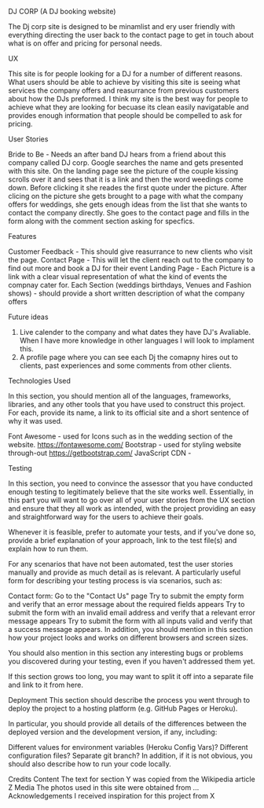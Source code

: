 DJ CORP (A DJ booking website)

The Dj corp site is designed to be minamlist and ery user friendly with everything directing the user back to the contact page to get in touch about what is on offer and pricing for personal needs.

UX

This site is for people looking for a DJ for a number of different reasons. What users should be able to achieve by visiting this site is seeing what services the company offers and reasurrance from previous customers about how the DJs preformed.
I think my site is the best way for people to achieve what they are looking for becuase its clean easily navigatable and provides enough information that people should be compelled to ask for pricing.

User Stories

Bride to Be - Needs an after band DJ hears from a friend about this company called DJ corp. Google searches the name and gets presented with this site. On the landing page see the picture of the couple kissing scrolls over it and sees that it is a link and then the word weedings come down. Before clicking it she reades the first quote under the picture. After clicing on the picture she gets brought to a page with what the company offers for weddings, she gets enough ideas from the list that she wants to contact the company directly. She goes to the contact page and fills in the form along with the comment section asking for specfics.

Features

Customer Feedback - This should give reasurrance to new clients who visit the page.
Contact Page - This will let the client reach out to the company to find out more and book a DJ for their event
Landing Page - Each Picture is a link with a clear visual representation of what the kind of events the compnay cater for.
Each Section (weddings birthdays, Venues and Fashion shows) - should provide a short written description of what the company offers

Future ideas 
1. Live calender to the company and what dates they have DJ's Avaliable. When I have more knowledge in other languages I will look to implament this.
2. A profile page where you can see each Dj the comapny hires out to clients, past experiences and some comments from other clients.

Technologies Used

In this section, you should mention all of the languages, frameworks, libraries, and any other tools that you have used to construct this project. For each, provide its name, a link to its official site and a short sentence of why it was used.

Font Awesome - used for Icons such as in the wedding section of the website. https://fontawesome.com/
Bootstrap - used for styling website through-out https://getbootstrap.com/
JavaScript CDN - 

Testing

In this section, you need to convince the assessor that you have conducted enough testing to legitimately believe that the site works well. Essentially, in this part you will want to go over all of your user stories from the UX section and ensure that they all work as intended, with the project providing an easy and straightforward way for the users to achieve their goals.

Whenever it is feasible, prefer to automate your tests, and if you've done so, provide a brief explanation of your approach, link to the test file(s) and explain how to run them.

For any scenarios that have not been automated, test the user stories manually and provide as much detail as is relevant. A particularly useful form for describing your testing process is via scenarios, such as:

Contact form:
Go to the "Contact Us" page
Try to submit the empty form and verify that an error message about the required fields appears
Try to submit the form with an invalid email address and verify that a relevant error message appears
Try to submit the form with all inputs valid and verify that a success message appears.
In addition, you should mention in this section how your project looks and works on different browsers and screen sizes.

You should also mention in this section any interesting bugs or problems you discovered during your testing, even if you haven't addressed them yet.

If this section grows too long, you may want to split it off into a separate file and link to it from here.

Deployment
This section should describe the process you went through to deploy the project to a hosting platform (e.g. GitHub Pages or Heroku).

In particular, you should provide all details of the differences between the deployed version and the development version, if any, including:

Different values for environment variables (Heroku Config Vars)?
Different configuration files?
Separate git branch?
In addition, if it is not obvious, you should also describe how to run your code locally.

Credits
Content
The text for section Y was copied from the Wikipedia article Z
Media
The photos used in this site were obtained from ...
Acknowledgements
I received inspiration for this project from X

